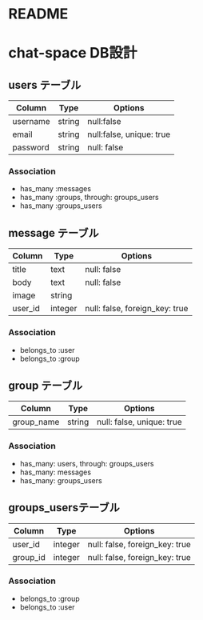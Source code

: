 # README

# chat-space DB設計

## users テーブル
|Column|Type|Options|
|------|----|-------|
|username|string|null:false|
|email|string|null:false, unique: true|
|password|string|null: false|

### Association
- has_many :messages
- has_many :groups, through: groups_users
- has_many :groups_users


## message テーブル
|Column|Type|Options|
|------|----|-------|
|title|text|null: false|
|body|text|null: false|
|image|string|
|user_id|integer|null: false, foreign_key: true|

### Association
- belongs_to :user
- belongs_to :group


## group テーブル
|Column|Type|Options|
|------|----|-------|
|group_name|string|null: false, unique: true|

### Association
- has_many: users, through: groups_users
- has_many: messages
- has_many: groups_users


## groups_usersテーブル

|Column|Type|Options|
|------|----|-------|
|user_id|integer|null: false, foreign_key: true|
|group_id|integer|null: false, foreign_key: true|

### Association
- belongs_to :group
- belongs_to :user

